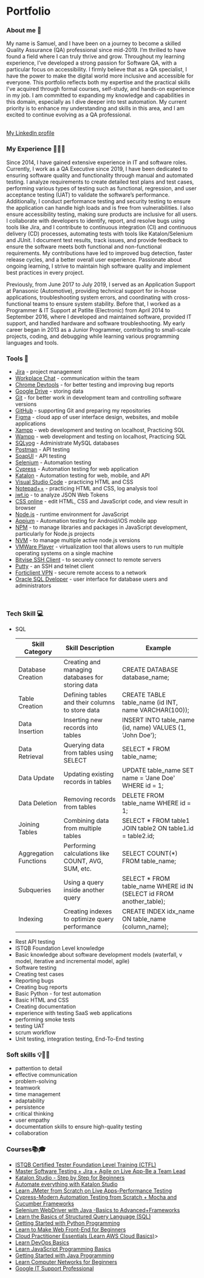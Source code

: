 <h1>Portfolio</h1>

<h3>About me 👋</h3>
My name is Samuel, and I have been on a journey to become a skilled Quality Assurance (QA) professional since mid-2019. I’m thrilled to have found a field where I can truly thrive and grow. Throughout my learning experience, I’ve developed a strong passion for Software QA, with a particular focus on accessibility. I firmly believe that as a QA specialist, I have the power to make the digital world more inclusive and accessible for everyone.
This portfolio reflects both my expertise and the practical skills I've acquired through formal courses, self-study, and hands-on experience in my job. I am committed to expanding my knowledge and capabilities in this domain, especially as I dive deeper into test automation. My current priority is to enhance my understanding and skills in this area, and I am excited to continue evolving as a QA professional.
<br><br>
<p><a href="https://www.linkedin.com/in/siregarsamuel/" target="_blank">My LinkedIn profile</a></p>

<h3>My Experience 👩‍💻✨</h3>
<p></p>Since 2014, I have gained extensive experience in IT and software roles. Currently, I work as a QA Executive since 2019, I have been dedicated to ensuring software quality and functionality through manual and automated testing. I analyze requirements to create detailed test plans and test cases, performing various types of testing such as functional, regression, and user acceptance testing (UAT) to validate the software’s performance. Additionally, I conduct performance testing and security testing to ensure the application can handle high loads and is free from vulnerabilities. I also ensure accessibility testing, making sure products are inclusive for all users. I collaborate with developers to identify, report, and resolve bugs using tools like Jira, and I contribute to continuous integration (CI) and continuous delivery (CD) processes, automating tests with tools like Katalon/Selenium and JUnit. I document test results, track issues, and provide feedback to ensure the software meets both functional and non-functional requirements. My contributions have led to improved bug detection, faster release cycles, and a better overall user experience. Passionate about ongoing learning, I strive to maintain high software quality and implement best practices in every project.
</p><p></p>Previously, from June 2017 to July 2019, I served as an Application Support at Panasonic (Automotive), providing technical support for in-house applications, troubleshooting system errors, and coordinating with cross-functional teams to ensure system stability. Before that, I worked as a Programmer & IT Support at Patlite (Electronic) from April 2014 to September 2016, where I developed and maintained software, provided IT support, and handled hardware and software troubleshooting. My early career began in 2013 as a Junior Programmer, contributing to small-scale projects, coding, and debugging while learning various programming languages and tools.</p>

<h3>Tools 🔧</h3>
<ul>
<li><a href="https://www.atlassian.com/pl/software/jira">Jira</a> - project management</li>
<li><a href="https://www.workplace.com/">Workplace Chat</a> - communication within the team</li>
<li><a href="https://developer.chrome.com/docs/devtools">Chrome Devtools</a> - for better testing and improving bug reports</li>
<li><a href="https://drive.google.com/drive/u/0/home?hl=id-ID">Google Drive</a> - storing data</li>
<li><a href="https://git-scm.com/">Git</a> - for better work in development team and controlling software versions</li>
<li><a href="https://github.com/">GitHub</a> - supporting Git and preparing my repositories</li>
<li><a href="https://www.figma.com/">Figma</a> - cloud app of user interface design, websites, and mobile applications</li>
<li><a href="https://www.apachefriends.org/download.html">Xampp</a> - web development and testing on localhost, Practicing SQL</li>
<li><a href="https://sourceforge.net/projects/wampserver/">Wampp</a> - web development and testing on localhost, Practicing SQL</li>
<li><a href="https://sqlyog.en.softonic.com/">SQLyog</a> - Administrate MySQL databases </li>
<li><a href="https://www.postman.com/">Postman</a> - API testing</li>
<li><a href="https://www.soapui.org/">SoapUI</a> - API testing</li>
<li><a href="https://www.selenium.dev/">Selenium</a> - Automation testing</li>
<li><a href="https://www.cypress.io/">Cypress</a> - Automation testing for web application</li>
<li><a href="https://katalon.com/">Katalon</a> - Automation testing for web, mobile, and API</li>
<li><a href="https://visualstudio.microsoft.com/">Visual Studio Code</a> - practicing HTML and CSS</li>
<li><a href="https://notepad-plus-plus.org/downloads/">Notepad++</a> - practicing HTML and CSS, log analysis tool</li>
<li><a href="https://jwt.io/">jwt.io<a> - to analyze JSON Web Tokens</li>
<li><a href="https://www.w3schools.com/css/css_editor.asp">CSS online</a> - edit HTML, CSS and JavaScript code, and view result in browser</li>
<li><a href="https://nodejs.org/en">Node.js</a> - runtime environment for JavaScript</li>
<li><a href="https://appium.io/">Appium</a> - Automation testing for Android/iOS mobile app</li>
<li><a href="https://www.npmjs.com/">NPM</a> - to manage libraries and packages in JavaScript development, particularly for Node.js projects</li>
<li><a href="https://github.com/nvm-sh/nvm">NVM</a> - to manage multiple active node.js versions</li>
<li><a href="https://www.vmware.com/">VMWare Player</a> - virtualization tool that allows users to run multiple operating systems on a single machine</li>
<li><a href="https://bitvise.com/ssh-client">Bitvise SSH Client</a> -  to securely connect to remote servers</li>
<li><a href="https://www.putty.org/">Putty</a> - an SSH and telnet client</li>
<li><a href="https://www.fortinet.com/support/product-downloads">Forticlient VPN</a> - secure remote access to a network </li>
<li><a href="https://www.oracle.com/database/sqldeveloper/technologies/what-is-sql-developer/">Oracle SQL Dveloper</a> - user interface for database users and administrators</li>
</ul>
<br>
<h3>Tech Skill 💻</h3>
<ul><li>SQL</li>
<table>
    <thead>
        <tr>
            <th>Skill Category</th>
            <th>Skill Description</th>
            <th>Example</th>
        </tr>
    </thead>
    <tbody>
        <tr>
            <td>Database Creation</td>
            <td>Creating and managing databases for storing data</td>
            <td>CREATE DATABASE database_name;</td>
        </tr>
        <tr>
            <td>Table Creation</td>
            <td>Defining tables and their columns to store data</td>
            <td>CREATE TABLE table_name (id INT, name VARCHAR(100));</td>
        </tr>
        <tr>
            <td>Data Insertion</td>
            <td>Inserting new records into tables</td>
            <td>INSERT INTO table_name (id, name) VALUES (1, 'John Doe');</td>
        </tr>
        <tr>
            <td>Data Retrieval</td>
            <td>Querying data from tables using SELECT</td>
            <td>SELECT * FROM table_name;</td>
        </tr>
        <tr>
            <td>Data Update</td>
            <td>Updating existing records in tables</td>
            <td>UPDATE table_name SET name = 'Jane Doe' WHERE id = 1;</td>
        </tr>
        <tr>
            <td>Data Deletion</td>
            <td>Removing records from tables</td>
            <td>DELETE FROM table_name WHERE id = 1;</td>
        </tr>
        <tr>
            <td>Joining Tables</td>
            <td>Combining data from multiple tables</td>
            <td>SELECT * FROM table1 JOIN table2 ON table1.id = table2.id;</td>
        </tr>
        <tr>
            <td>Aggregation Functions</td>
            <td>Performing calculations like COUNT, AVG, SUM, etc.</td>
            <td>SELECT COUNT(*) FROM table_name;</td>
        </tr>
        <tr>
            <td>Subqueries</td>
            <td>Using a query inside another query</td>
            <td>SELECT * FROM table_name WHERE id IN (SELECT id FROM another_table);</td>
        </tr>
        <tr>
            <td>Indexing</td>
            <td>Creating indexes to optimize query performance</td>
            <td>CREATE INDEX idx_name ON table_name (column_name);</td>
        </tr>
    </tbody>
</table>


<li>Rest API testing</li>
<li>ISTQB Foundation Level knowledge</li>
<li>Basic knowledge about software development models (waterfall, v model, iterative and incremental model, agile)</li>
<li>Software testing</li>
<li>Creating test cases</li>
<li>Reporting bugs</li>
<li>Creating bug reports</li>
<li>Basic Python - for test automation</li>
<li>Basic HTML and CSS</li>
<li>Creating documentation</li>
<li>experience with testing SaaS web applications</li>
<li>performing smoke tests</li>
<li>testing UAT</li>
<li>scrum workflow</li>
<li>Unit testing, integration testing, End-To-End testing</li>
</ul>

<h3>Soft skills 💡🧠🌱</h3>
<ul>
<li>pattention to detail</li>
<li>effective communication</li>
<li>problem-solving</li>
<li>teamwork</li>
<li>time management</li>
<li>adaptability</li>
<li>persistence</li>
<li>critical thinking</li>
<li>user empathy</li>
<li>documentation skills to ensure high-quality testing</li> 
<li>collaboration</li>
</ul>

<h3>Courses📚🎓</h3>
<ul>
<li><a href="https://www.udemy.com/certificate/UC-FPO6HQ8T/">ISTQB Certified Tester Foundation Level Training (CTFL)</a></li>
<li><a href="https://www.udemy.com/certificate/UC-IQAYFRKL/">Master Software Testing + Jira + Agile on Live App-Be a Team Lead</a></li>
<li><a href="https://www.udemy.com/certificate/UC-SVWHYK6J/">Katalon Studio - Step by Step for Beginners</a></li>
<li><a href="https://www.udemy.com/certificate/UC-U2RKYQOL/">Automate everything with Katalon Studio</a></li>
<li><a href="https://www.udemy.com/certificate/UC-aa84cfe0-8ca9-4811-a100-6a730a5a906c/">Learn JMeter from Scratch on Live Apps-Performance Testing</a></li>
<li><a href="https://www.udemy.com/certificate/UC-b3fa3dbe-db56-40de-a0de-14b90c4cbd13/">Cypress-Modern Automation Testing from Scratch + Mocha and Cucumber Frameworks</a></li>
<li><a href="https://www.udemy.com/certificate/UC-b438a4e0-1d72-4b38-8354-88429767c3fd/">Selenium WebDriver with Java -Basics to Advanced+Frameworks</a></li>
<li><a href="https://www.dicoding.com/certificates/07Z6887NWXQR">Learn the Basics of Structured Query Language (SQL)</a></li>
<li><a href="https://www.dicoding.com/certificates/07Z6W7292ZQR">Getting Started with Python Programming</a></li>
<li><a href="https://www.dicoding.com/certificates/JMZVNG1VNPN9">Learn to Make Web Front-End for Beginners</a></li>
<li><a href="https://www.dicoding.com/certificates/GRX5KNY32Z0M">Cloud Practitioner Essentials (Learn AWS Cloud Basics)</a>></li>
<li><a href="https://www.dicoding.com/certificates/QLZ929R87X5D">Learn DevOps Basics</a></li>
<li><a href="https://www.dicoding.com/certificates/N9ZOD19NRPG5">Learn JavaScript Programming Basics</a></li>
<li><a href="https://www.dicoding.com/certificates/0LZ04VGY0P65">Getting Started with Java Programming</a></li>
<li><a href="https://www.dicoding.com/certificates/NVP79N7JVZR0">Learn Computer Networks for Beginners</a></li>
<li><a href="https://www.coursera.org/account/accomplishments/verify/GEEYVHUH9MZP">Google IT Support Professional</a></li>
</ul>
